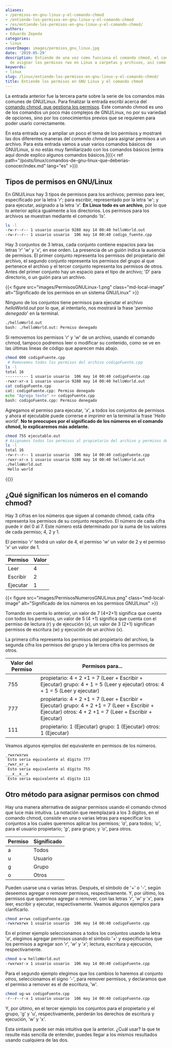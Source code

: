 ```yaml
---
aliases:
- /permisos-en-gnu-linux-y-el-comando-chmod
- /entiende-los-permisos-en-gnu-linux-y-el-comando-chmod
- /es/entiende-los-permisos-en-gnu-linux-y-el-comando-chmod/
authors:
- Eduardo Zepeda
categories:
- linux
coverImage: images/permisos_gnu_linux.jpg
date: '2019-05-29'
description: Entiende de una vez como funciona el comando chmod, el comando encargado
  de asignar los permisos rwx en Linux a carpetas y archivos, así como lo que significan
keywords:
- linux
slug: /linux/entiende-los-permisos-en-gnu-linux-y-el-comando-chmod/
title: Entiende los permisos en GNU Linux y el comando chmod
---
```


La entrada anterior fue la tercera parte sobre la serie de los comandos más comunes de GNU/Linux. Para finalizar la entrada escribí acerca del [comando chmod, que gestiona los permisos](/es/linux/comandos-basicos-de-linux-printenv-export-lsof-top-ps-kill-curl-systemctl-chown-chroot/). Este comando chmod es uno de los comandos un poco más complejos de GNU/Linux, no por su variedad de opciones, sino por los conocimientos previos que se requieren para poder usarlo correctamente.

En esta entrada voy a ampliar un poco el tema de los permisos y mostraré las dos diferentes maneras del comando chmod para asignar permisos a un archivo. Para esta entrada vamos a usar varios comandos básicos de GNU/Linux, si no estás muy familiarizado con los comandos básicos [entra aquí donde explico algunos comandos básicos.]({{< ref path="/posts/linux/comandos-de-gnu-linux-que-deberias-conocer/index.md" lang="es" >}})

## Tipos de permisos en GNU/Linux

En GNU/Linux hay 3 tipos de permisos para los archivos; permiso para leer, especificado por la letra '_r_'; para escribir, representado por la letra '_w_'; y para ejecutar, asignado a la letra '_x_'. **En Linux todo es un archivo**, por lo que lo anterior aplica igualmente a los directorios. Los permisos para los archivos se muestran mediante el comando '_ls'._

```bash
ls -l
-rw-r--r-- 1 usuario usuario 9288 may 14 00:40 helloWorld.out
-rw-r--r-- 1 usuario usuario  106 may 14 00:40 codigo_fuente.cpp
```

Hay 3 conjuntos de 3 letras, cada conjunto contiene espacios para las letras '_r_' '_w_' y '_x_', en ese orden. La presencia de un guión indica la ausencia de permisos. El primer conjunto representa los permisos del propietario del archivo, el segundo conjunto representa los permisos del grupo al que pertenece el archivo y el tercer conjunto representa los permisos de otros. Antes del primer conjunto hay un espacio para el tipo de archivo; '_D_' para directorio, o un guión para un archivo.

{{< figure src="images/PermisosGNULinux-1.png" class="md-local-image" alt="Significado de los permisos en un sistema GNU/Linux" >}}

Ninguno de los conjuntos tiene permisos para ejecutar el archivo _helloWorld.out_ por lo que, al intentarlo, nos mostrará la frase '_permiso denegado_' en la terminal.

```bash
./helloWorld.out
bash: ./helloWorld.out: Permiso denegado
```

Si removemos los permisos '_r_' y '_w_' de un archivo, usando el comando chmod, tampoco podremos leer o modificar su contenido, como se ve en las últimas lineas de código que aparecen más abajo.

```bash
chmod 000 codigoFuente.cpp
 # Removemos todos los permisos del archivo codigoFuente.cpp
ls -l
total 16
---------- 1 usuario usuario  106 may 14 00:40 codigoFuente.cpp
-rwxr-xr-x 1 usuario usuario 9288 may 14 00:40 helloWorld.out
cat codigoFuente.cpp
cat: codigoFuente.cpp: Permiso denegado
echo "Agrega texto" >> codigoFuente.cpp
bash: codigoFuente.cpp: Permiso denegado
```

Agregamos el permiso para ejecutar, '_x_', a todos los conjuntos de permisos y ahora el ejecutable puede correrse e imprimir en la terminal la frase '_Hello world_'. **No te preocupes por el significado de los números en el comando chmod, lo explicaremos más adelante.**

```bash
chmod 755 ejecutable.out
# Asignamos todos los permisos al propietario del archivo y permisos de lectura y ejecución a los demás conjuntos.
ls -l
total 16
-rw-r--r-- 1 usuario usuario  106 may 14 00:40 codigoFuente.cpp
-rwxr-xr-x 1 usuario usuario 9288 may 14 00:40 helloWorld.out
./helloWorld.out
 Hello world
```

{{<ad>}}

## ¿Qué significan los números en el comando chmod?

Hay 3 cifras en los números que siguen al comando chmod, cada cifra representa los permisos de su conjunto respectivo. El número de cada cifra puede ir del 0 al 7. Este número está determinado por la suma de los valores de cada permiso; 4, 2 y 1.

El permiso '_r_' tendrá un valor de 4, el permiso '_w_' un valor de 2 y el permiso '_x_' un valor de 1.

| Permiso  | Valor |
| -------- | ----- |
| Leer     | 4     |
| Escribir | 2     |
| Ejecutar | 1     |

{{< figure src="images/PermisosNumerosGNULinux.png" class="md-local-image" alt="Significado de los números en los permisos GNU/Linux" >}}

Tomando en cuenta lo anterior, un valor de 7 (4+2+1) significa que cuenta con todos los permisos, un valor de 5 (4 +1) significa que cuenta con el permiso de lectura (r) y de ejecución (x), un valor de 3 (2+1) significan permisos de escritura (w) y ejecución de un archivo (x).

La primera cifra representa los permisos del propietario del archivo, la segunda cifra los permisos del grupo y la tercera cifra los permisos de otros.

| Valor del Permiso | Permisos para...                                                                                                                                         |
| ----------------- | -------------------------------------------------------------------------------------------------------------------------------------------------------- |
| 755               | propietario: 4 + 2 +1 = 7 (Leer + Escribir + Ejecutar) grupo: 4 + 1 = 5 (Leer y ejecutar) otros: 4 + 1 = 5 (Leer y ejecutar)                             |
| 777               | propietario: 4 + 2 +1 = 7 (Leer + Escribir + Ejecutar) grupo: 4 + 2 +1 = 7 (Leer + Escribir + Ejecutar) otros: 4 + 2 +1 = 7 (Leer + Escribir + Ejecutar) |
| 111               | propietario: 1 (Ejecutar) grupo: 1 (Ejecutar) otros: 1 (Ejecutar)                                                                                        |

Veamos algunos ejemplos del equivalente en permisos de los números.

```bash
_rwxrwxrwx
 Esto seria equivalente al dígito 777
_rwxr_xr_x
 Esto seria equivalente al dígito 755
___x__x__x
 Esto seria equivalente al dígito 111
```

## Otro método para asignar permisos con chmod

Hay una manera alternativa de asignar permisos usando el comando chmod que luce más intuitiva. La notación que reemplazará a los 3 dígitos, en el comando chmod, consiste en una o varias letras para especificar los conjuntos a los cuales queremos aplicar los permisos; _'a'_, para todos; _'u'_, para el usuario propietario; _'g'_, para grupo; y _'o'_, para otros.

| Permiso | Significado |
| ------- | ----------- |
| a       | Todos       |
| u       | Usuario     |
| g       | Grupo       |
| o       | Otros       |

Pueden usarse una o varias letras. Después, el símbolo de '+' o '-', según deseemos agregar o remover permisos, respectivamente. Y, por último, los permisos que queremos agregar o remover, con las letras '_r_', '_w_' y '_x_', para leer, escribir y ejecutar, respectivamente. Veamos algunos ejemplos para clarificarlo.

```bash
chmod a+rwx codigoFuente.cpp
-rwxrwxrwx 1 usuario usuario  106 may 14 00:40 codigoFuente.cpp
```

En el primer ejemplo seleccionamos a todos los conjuntos usando la letra '_a_', elegimos agregar permisos usando el simbolo '_+_' y especificamos que los permisos a agregar son '_r_', '_w_' y '_x_'; lectura, escritura y ejecución, respectivamente.

```bash
chmod o-w helloWorld.out
-rwxrwxr-x 1 usuario usuario  106 may 14 00:40 codigoFuente.cpp
```

Para el segundo ejemplo elegimos que los cambios lo haremos al conjunto _otros_, seleccionamos el signo _'-'_, para remover permisos, y declaramos que el permiso a remover es el de escritura, 'w'.

```bash
chmod ug-wx codigoFuente.cpp
-r--r--r-x 1 usuario usuario  106 may 14 00:40 codigoFuente.cpp
```

Y, por último, en el tercer ejemplo los conjuntos para el propietario y el grupo, 'g' y 'u', respectivamente, perderán los derechos de escritura y ejecución, 'w' y 'x'.

Esta sintaxis puede ser más intuitiva que la anterior. ¿Cuál usar? la que te resulte más sencilla de entender, puedes llegar a los mismos resultados usando cualquiera de las dos.